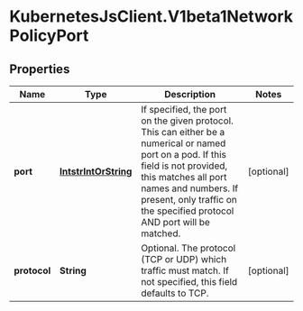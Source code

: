 # KubernetesJsClient.V1beta1NetworkPolicyPort

## Properties
Name | Type | Description | Notes
------------ | ------------- | ------------- | -------------
**port** | [**IntstrIntOrString**](IntstrIntOrString.md) | If specified, the port on the given protocol.  This can either be a numerical or named port on a pod.  If this field is not provided, this matches all port names and numbers. If present, only traffic on the specified protocol AND port will be matched. | [optional] 
**protocol** | **String** | Optional.  The protocol (TCP or UDP) which traffic must match. If not specified, this field defaults to TCP. | [optional] 


